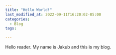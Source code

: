 ```yaml
---
title: "Hello World!"
last_modified_at: 2022-09-11T16:20:02-05:00
categories:
  - Blog
tags:

---
```


Hello reader. My name is Jakub and this is my blog.